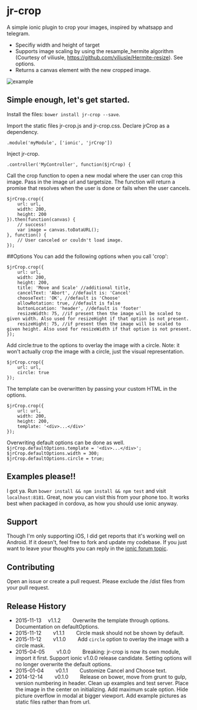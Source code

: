 jr-crop
======

A simple ionic plugin to crop your images, inspired by whatsapp and telegram.
* Specifiy width and height of target
* Supports image scaling by using the resample_hermite algorithm (Courtesy of viliusle, https://github.com/viliusle/Hermite-resize). See options.
* Returns a canvas element with the new cropped image.

![example](/example.jpg)

## Simple enough, let's get started.

Install the files: `bower install jr-crop --save`.

Import the static files jr-crop.js and jr-crop.css. Declare jrCrop as a dependency.
```
.module('myModule', ['ionic', 'jrCrop'])
```
Inject jr-crop.
```
.controller('MyController', function($jrCrop) {
```

Call the crop function to open a new modal where the user can crop this image. Pass in the image url and targetsize. The function will return a promise that resolves when the user is done or fails when the user cancels.
```
$jrCrop.crop({
    url: url,
    width: 200,
    height: 200
}).then(function(canvas) {
    // success!
    var image = canvas.toDataURL();
}, function() {
    // User canceled or couldn't load image.
});
```

##Options
You can add the following options when you call 'crop':
```
$jrCrop.crop({
    url: url,
    width: 200,
    height: 200,
    title: 'Move and Scale' //additional title,
	cancelText: 'Abort', //default is: 'Cancel'
	chooseText: 'OK', //default is 'Choose'
	allowRotation: true, //default is false
	buttonLocation: 'header', //default is 'footer'
	resizeWidth: 75, //if present then the image will be scaled to given width. Also used for resizeHight if that option is not present.
	resizeHight: 75, //if present then the image will be scaled to given height. Also used for resizeWidth if that option is not present.
});
```

Add circle:true to the options to overlay the image with a circle. Note: it won't actually crop the image with a circle, just the visual representation.
```
$jrCrop.crop({
    url: url,
    circle: true
});
```

The template can be overwritten by passing your custom HTML in the options.
```
$jrCrop.crop({
    url: url,
    width: 200,
    height: 200,
    template: '<div>...</div>'
});
```

Overwriting default options can be done as well.  
`$jrCrop.defaultOptions.template = '<div>...</div>';`  
`$jrCrop.defaultOptions.width = 300;`  
`$jrCrop.defaultOptions.circle = true;`

## Examples please!!
I got ya. Run `bower install && npm install && npm test` and visit `localhost:8181`. Great, now you can visit this from your phone too. It works best when packaged in cordova, as how you should use ionic anyway.

## Support
Though I'm only supporting iOS, I did get reports that it's working well on Android. If it doesn't, feel free to fork and update my codebase. If you just want to leave your thoughts you can reply in the [ionic forum topic](http://forum.ionicframework.com/t/sharing-my-photo-crop-plugin/4961).

## Contributing
Open an issue or create a pull request. Please exclude the /dist files from your pull request.

## Release History
* 2015-11-13   v1.1.2   Overwrite the template through options. Documentation on defaultOptions.
* 2015-11-12   v1.1.1   Circle mask should not be shown by default.
* 2015-11-12   v1.1.0   Add `circle` option to overlay the image with a circle mask.
* 2015-04-05   v1.0.0   Breaking: jr-crop is now its own module, import it first. Support ionic v1.0.0 release candidate. Setting options will no longer overwrite the default options.
* 2015-01-04   v0.1.1   Customize Cancel and Choose text.
* 2014-12-14   v0.1.0   Release on bower, move from grunt to gulp, version numbering in header. Clean up examples and test server. Place the image in the center on initializing. Add maximum scale option. Hide picture overflow in modal at bigger viewport. Add example pictures as static files rather than from url.